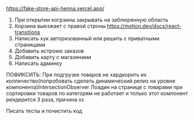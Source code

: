 https://fake-store-api-henna.vercel.app/

1. При открытии когрзины закрывать на заблюренную область
2. Корзина выезжает с правой строны https://motion.dev/docs/react-transitions
3. Написать хук авторизованный или решить с приватными страницами
4. Добавить истроию заказов
5. Добавить карту с магазинами
6. Написать админку

ПОФИКСИТЬ:
При подгрузке товаров не хардкорить их колличество(попробовать сделать динамический релиз на уровне компонента)IntersectionObserver
Лоадин на странице с товарами при сортировки товаров по категорям не работает и только этот компонент рендерится 3 раза, причина хз

Писать тесты и почистить код

